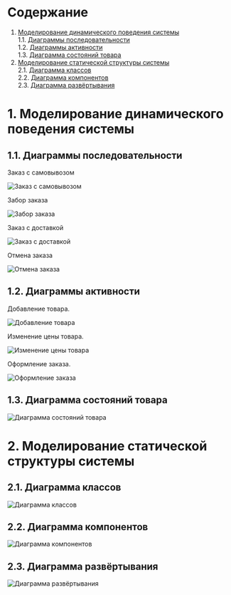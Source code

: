 # Содержание
1. [Моделирование динамического поведения системы](#1)  
1.1. [Диаграммы последовательности](#1_1)  
1.2. [Диаграммы активности](#1_2)  
1.3. [Диаграмма состояний товара](#1_3)  
2. [Моделирование статической структуры системы](#2)  
2.1. [Диаграмма классов](#2_1)  
2.2. [Диаграмма компонентов](#2_2)  
2.3. [Диаграмма развёртывания](#2_3)  

<a name="1"/>

#  1. Моделирование динамического поведения системы

<a name="1_1"/>

##  1.1. Диаграммы последовательности

Заказ с самовывозом

![Заказ с самовывозом](Images/ris_1_1_1.png)

Забор заказа

![Забор заказа](Images/ris_1_1_2.png)

Заказ с доставкой

![Заказ с доставкой](Images/ris_1_1_3.png)

Отмена заказа

![Отмена заказа](Images/ris_1_1_4.png)

<a name="1_2"/>

##  1.2. Диаграммы активности

Добавление товара.

![Добавление товара](Images/ris_1_2_1.png)

Изменение цены товара.

![Изменение цены товара](Images/ris_1_2_2.png)

Оформление заказа.

![Оформление заказа](Images/ris_1_2_3.png)

<a name="1_3"/>

##  1.3. Диаграмма состояний товара

![Диаграмма состояний товара](Images/ris_1_3.png)


<a name="2"/>

#  2. Моделирование статической структуры системы

<a name="2_1"/>

##  2.1. Диаграмма классов

![Диаграмма классов](Images/ris_2_1.png)

<a name="2_2"/>

##  2.2. Диаграмма компонентов

![Диаграмма компонентов](Images/ris_2_2.png)

<a name="2_3"/>

##  2.3. Диаграмма развёртывания

![Диаграмма развёртывания](Images/ris_2_3.png)
